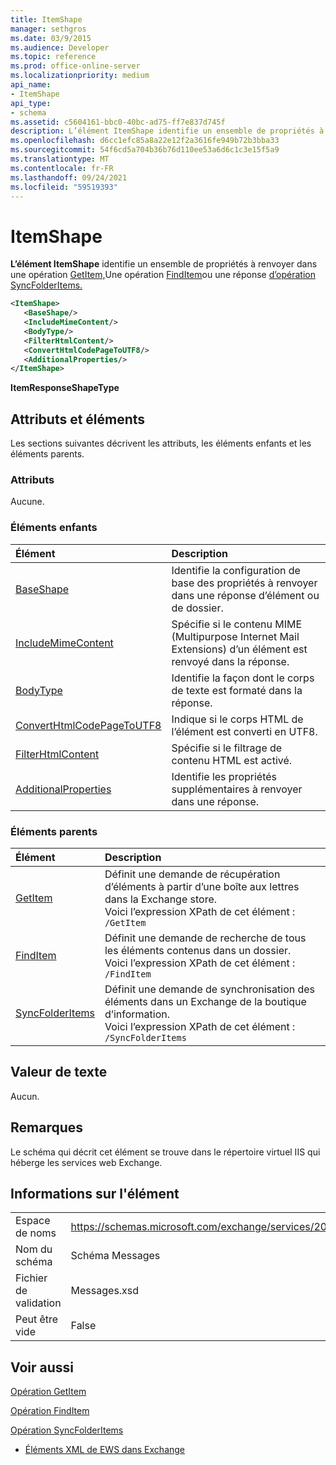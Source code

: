 ```yaml
---
title: ItemShape
manager: sethgros
ms.date: 03/9/2015
ms.audience: Developer
ms.topic: reference
ms.prod: office-online-server
ms.localizationpriority: medium
api_name:
- ItemShape
api_type:
- schema
ms.assetid: c5604161-bbc0-40bc-ad75-ff7e837d745f
description: L’élément ItemShape identifie un ensemble de propriétés à renvoyer dans une opération GetItem, Une opération FindItem ou une réponse d’opération SyncFolderItems.
ms.openlocfilehash: d6cc1efc85a8a22e12f2a3616fe949b72b3bba33
ms.sourcegitcommit: 54f6cd5a704b36b76d110ee53a6d6c1c3e15f5a9
ms.translationtype: MT
ms.contentlocale: fr-FR
ms.lasthandoff: 09/24/2021
ms.locfileid: "59519393"
---
```

# <a name="itemshape"></a>ItemShape

**L’élément ItemShape** identifie un ensemble de propriétés à renvoyer dans une opération [GetItem,](getitem-operation.md)Une opération [FindItem](finditem-operation.md)ou une réponse [d’opération SyncFolderItems.](syncfolderitems-operation.md) 
  
```XML
<ItemShape>
   <BaseShape/>
   <IncludeMimeContent/>
   <BodyType/>
   <FilterHtmlContent/>
   <ConvertHtmlCodePageToUTF8/>
   <AdditionalProperties/>
</ItemShape>
```

 **ItemResponseShapeType**
## <a name="attributes-and-elements"></a>Attributs et éléments

Les sections suivantes décrivent les attributs, les éléments enfants et les éléments parents.
  
### <a name="attributes"></a>Attributs

Aucune.
  
### <a name="child-elements"></a>Éléments enfants

|**Élément**|**Description**|
|:-----|:-----|
|[BaseShape](baseshape.md) <br/> |Identifie la configuration de base des propriétés à renvoyer dans une réponse d’élément ou de dossier.  <br/> |
|[IncludeMimeContent](includemimecontent.md) <br/> |Spécifie si le contenu MIME (Multipurpose Internet Mail Extensions) d’un élément est renvoyé dans la réponse.  <br/> |
|[BodyType](bodytype.md) <br/> |Identifie la façon dont le corps de texte est formaté dans la réponse.  <br/> |
|[ConvertHtmlCodePageToUTF8](converthtmlcodepagetoutf8.md) <br/> |Indique si le corps HTML de l’élément est converti en UTF8.  <br/> |
|[FilterHtmlContent](filterhtmlcontent.md) <br/> |Spécifie si le filtrage de contenu HTML est activé.  <br/> |
|[AdditionalProperties](additionalproperties.md) <br/> |Identifie les propriétés supplémentaires à renvoyer dans une réponse.  <br/> |
   
### <a name="parent-elements"></a>Éléments parents

|**Élément**|**Description**|
|:-----|:-----|
|[GetItem](getitem.md) <br/> |Définit une demande de récupération d’éléments à partir d’une boîte aux lettres dans la Exchange store.  <br/> Voici l’expression XPath de cet élément :  <br/>  `/GetItem` <br/> |
|[FindItem](finditem.md) <br/> |Définit une demande de recherche de tous les éléments contenus dans un dossier.  <br/> Voici l’expression XPath de cet élément :  <br/>  `/FindItem` <br/> |
|[SyncFolderItems](syncfolderitems.md) <br/> |Définit une demande de synchronisation des éléments dans un Exchange de la boutique d’information.  <br/> Voici l’expression XPath de cet élément :  <br/>  `/SyncFolderItems` <br/> |
   
## <a name="text-value"></a>Valeur de texte

Aucun.
  
## <a name="remarks"></a>Remarques

Le schéma qui décrit cet élément se trouve dans le répertoire virtuel IIS qui héberge les services web Exchange.
  
## <a name="element-information"></a>Informations sur l'élément

|||
|:-----|:-----|
|Espace de noms  <br/> |https://schemas.microsoft.com/exchange/services/2006/messages  <br/> |
|Nom du schéma  <br/> |Schéma Messages  <br/> |
|Fichier de validation  <br/> |Messages.xsd  <br/> |
|Peut être vide  <br/> |False  <br/> |
   
## <a name="see-also"></a>Voir aussi



[Opération GetItem](getitem-operation.md)
  
[Opération FindItem](finditem-operation.md)
  
[Opération SyncFolderItems](syncfolderitems-operation.md)


- [Éléments XML de EWS dans Exchange](ews-xml-elements-in-exchange.md)


